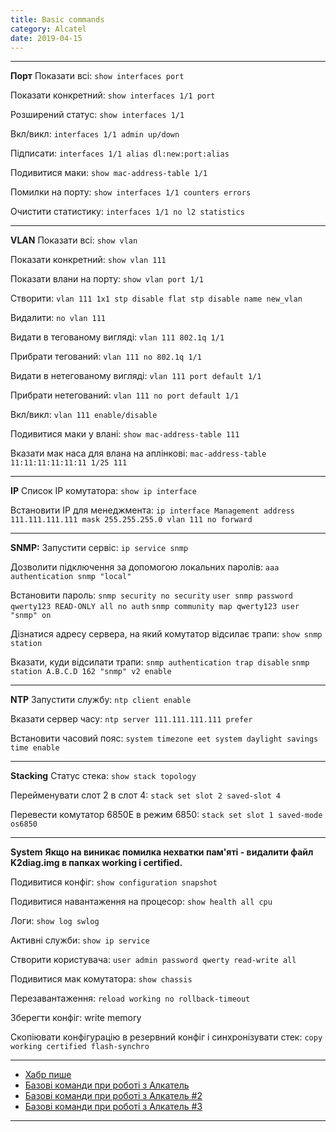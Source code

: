 ```yaml
---
title: Basic commands
category: Alcatel
date: 2019-04-15
---
```


-----
**Порт**
Показати всі:
`show interfaces port`

Показати конкретний:
`show interfaces 1/1 port`

Розширений статус:
`show interfaces 1/1`

Вкл/викл:
`interfaces 1/1 admin up/down`

Підписати:
`interfaces 1/1 alias dl:new:port:alias`

Подивитися маки:
`show mac-address-table 1/1`

Помилки на порту:
`show interfaces 1/1 counters errors `

Очистити статистику:
`interfaces 1/1 no l2 statistics`

-----

**VLAN**
Показати всі:
`show vlan`

Показати конкретний:
`show vlan 111`

Показати влани на порту:
`show vlan port 1/1`

Створити:
`vlan 111 1x1 stp disable flat stp disable name new_vlan`

Видалити:
`no vlan 111`

Видати в тегованому вигляді:
`vlan 111 802.1q 1/1`

Прибрати тегований:
`vlan 111 no 802.1q 1/1`

Видати в нетегованому вигляді:
`vlan 111 port default 1/1`

Прибрати нетегований:
`vlan 111 no port default 1/1`

Вкл/викл:
`vlan 111 enable/disable`

Подивитися маки у влані:
`show mac-address-table 111`

Вказати мак наса для влана на аплінкові:
`mac-address-table 11:11:11:11:11:11 1/25 111 `

-----

**IP**
Список IP комутатора:
`show ip interface`

Встановити IP для менеджмента:
`ip interface Management address 111.111.111.111 mask 255.255.255.0 vlan 111 no forward`

-----

**SNMP:**
Запустити сервіс:
`ip service snmp`

Дозволити підключення за допомогою локальних паролів:
`aaa authentication snmp "local"`

Встановити пароль:
`snmp security no security`
`user snmp password qwerty123 READ-ONLY all no auth`
`snmp community map qwerty123 user "snmp" on`

Дізнатися адресу сервера, на який комутатор відсилає трапи:
`show snmp station`

Вказати, куди відсилати трапи:
`snmp authentication trap disable`
`snmp station A.B.C.D 162 "snmp" v2 enable`

-----

**NTP**
Запустити службу:
`ntp client enable`

Вказати сервер часу:
`ntp server 111.111.111.111 prefer `

Встановити часовий пояс:
`system timezone eet
system daylight savings time enable`

-----

**Stacking**
Статус стека:
`show stack topology`

Перейменувати слот 2 в слот 4:
`stack set slot 2 saved-slot 4`

Перевести комутатор 6850Е в режим 6850:
`stack set slot 1 saved-mode os6850`

-----

**System**
**Якщо на виникає помилка нехватки пам'яті - видалити файл K2diag.img в папках working і certified.**

Подивитися конфіг:
`show configuration snapshot `

Подивитися навантаження на процесор:
`show health all cpu`

Логи:
`show log swlog`

Активні служби:
`show ip service`

Створити користувача:
`user admin password qwerty read-write all`

Подивитися мак комутатора:
`show chassis`

Перезавантаження:
`reload working no rollback-timeout `

Зберегти конфіг:
write memory

Скопіювати конфігурацію в резервний конфіг і синхронізувати стек:
`copy working certified flash-synchro`

-----

* <a title="Пишуть люди" href="http://habrahabr.ru/sandbox/64738/">Хабр пише</a>
* <a title="Пишуть люди" href="http://it-notepad.ru/%D0%B1%D0%B0%D0%B7%D0%BE%D0%B2%D1%8B%D0%B5-%D0%BA%D0%BE%D0%BC%D0%B0%D0%BD%D0%B4%D1%8B-%D0%BF%D1%80%D0%B8-%D1%80%D0%B0%D0%B1%D0%BE%D1%82%D0%B5-%D1%81-alcatel.html" target="_blank" rel="noopener noreferrer">Базові команди при роботі з Алкатель</a>
* <a title="Пишуть люди" href="http://www.latouche.info/admin/user_guides/omniswitch.html" target="_blank" rel="noopener noreferrer">Базові команди при роботі з Алкатель #2</a>
* <a title="Пишуть люди" href="http://aboutnetworkblog.blogspot.com/2013/05/alcatel-omniswitch.html" target="_blank" rel="noopener noreferrer">Базові команди при роботі з Алкатель #3</a>

-----